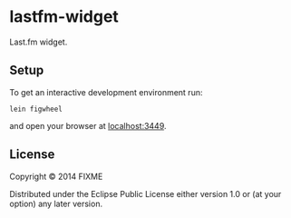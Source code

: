 # lastfm-widget

Last.fm widget.

## Setup

To get an interactive development environment run:

    lein figwheel

and open your browser at [localhost:3449](http://localhost:3449/).

## License

Copyright © 2014 FIXME

Distributed under the Eclipse Public License either version 1.0 or (at your option) any later version.
